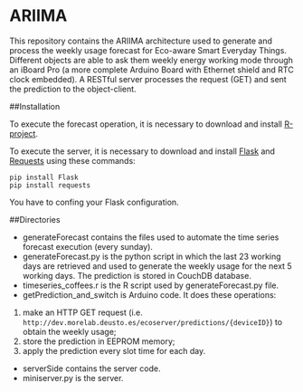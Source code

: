 ARIIMA
======

This repository contains the ARIIMA architecture used to generate and process the weekly usage forecast for Eco-aware Smart Everyday Things.
Different objects are able to ask them weekly energy working mode through an iBoard Pro (a more complete Arduino Board with Ethernet shield and RTC clock embedded).
A RESTful server processes the request (GET) and sent the prediction to the object-client.

##Installation

To execute the forecast operation, it is necessary to download and install [R-project](http://www.r-project.org).

To execute the server, it is necessary to download and install [Flask](http://flask.pocoo.org) and [Requests](http://docs.python-requests.org/en/latest/) using these commands:
	
	pip install Flask
	pip install requests

You have to confing your Flask configuration.

##Directories

* generateForecast contains the files used to automate the time series forecast execution (every sunday).
 * generateForecast.py is the python script in which the last 23 working days are retrieved and used to generate the weekly usage for the next 5 working days. The prediction is stored in CouchDB database.
 * timeseries_coffees.r is the R script used by generateForecast.py file.
* getPrediction_and_switch is Arduino code. It does these operations:
 1. make an HTTP GET request (i.e. `http://dev.morelab.deusto.es/ecoserver/predictions/{deviceID}`) to obtain the weekly usage;
 2. store the prediction in EEPROM memory;
 3. apply the prediction every slot time for each day.
* serverSide contains the server code.
 * miniserver.py is the server.
